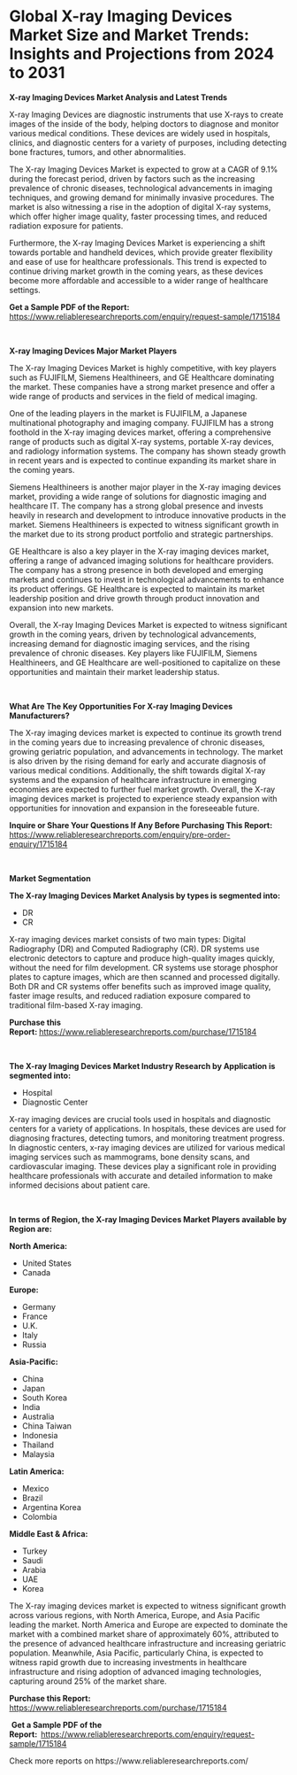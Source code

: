 <p><h1>Global X-ray Imaging Devices Market Size and Market Trends: Insights and Projections from 2024 to 2031</h1></p><p><strong>X-ray Imaging Devices Market Analysis and Latest Trends</strong></p>
<p><p>X-ray Imaging Devices are diagnostic instruments that use X-rays to create images of the inside of the body, helping doctors to diagnose and monitor various medical conditions. These devices are widely used in hospitals, clinics, and diagnostic centers for a variety of purposes, including detecting bone fractures, tumors, and other abnormalities.</p><p>The X-ray Imaging Devices Market is expected to grow at a CAGR of 9.1% during the forecast period, driven by factors such as the increasing prevalence of chronic diseases, technological advancements in imaging techniques, and growing demand for minimally invasive procedures. The market is also witnessing a rise in the adoption of digital X-ray systems, which offer higher image quality, faster processing times, and reduced radiation exposure for patients.</p><p>Furthermore, the X-ray Imaging Devices Market is experiencing a shift towards portable and handheld devices, which provide greater flexibility and ease of use for healthcare professionals. This trend is expected to continue driving market growth in the coming years, as these devices become more affordable and accessible to a wider range of healthcare settings.</p></p>
<p><strong>Get a Sample PDF of the Report:&nbsp;</strong> <a href="https://www.reliableresearchreports.com/enquiry/request-sample/1715184">https://www.reliableresearchreports.com/enquiry/request-sample/1715184</a></p>
<p>&nbsp;</p>
<p><strong>X-ray Imaging Devices Major Market Players</strong></p>
<p><p>The X-ray Imaging Devices Market is highly competitive, with key players such as FUJIFILM, Siemens Healthineers, and GE Healthcare dominating the market. These companies have a strong market presence and offer a wide range of products and services in the field of medical imaging.</p><p>One of the leading players in the market is FUJIFILM, a Japanese multinational photography and imaging company. FUJIFILM has a strong foothold in the X-ray imaging devices market, offering a comprehensive range of products such as digital X-ray systems, portable X-ray devices, and radiology information systems. The company has shown steady growth in recent years and is expected to continue expanding its market share in the coming years.</p><p>Siemens Healthineers is another major player in the X-ray imaging devices market, providing a wide range of solutions for diagnostic imaging and healthcare IT. The company has a strong global presence and invests heavily in research and development to introduce innovative products in the market. Siemens Healthineers is expected to witness significant growth in the market due to its strong product portfolio and strategic partnerships.</p><p>GE Healthcare is also a key player in the X-ray imaging devices market, offering a range of advanced imaging solutions for healthcare providers. The company has a strong presence in both developed and emerging markets and continues to invest in technological advancements to enhance its product offerings. GE Healthcare is expected to maintain its market leadership position and drive growth through product innovation and expansion into new markets.</p><p>Overall, the X-ray Imaging Devices Market is expected to witness significant growth in the coming years, driven by technological advancements, increasing demand for diagnostic imaging services, and the rising prevalence of chronic diseases. Key players like FUJIFILM, Siemens Healthineers, and GE Healthcare are well-positioned to capitalize on these opportunities and maintain their market leadership status.</p></p>
<p>&nbsp;</p>
<p><strong>What Are The Key Opportunities For X-ray Imaging Devices Manufacturers?</strong></p>
<p><p>The X-ray imaging devices market is expected to continue its growth trend in the coming years due to increasing prevalence of chronic diseases, growing geriatric population, and advancements in technology. The market is also driven by the rising demand for early and accurate diagnosis of various medical conditions. Additionally, the shift towards digital X-ray systems and the expansion of healthcare infrastructure in emerging economies are expected to further fuel market growth. Overall, the X-ray imaging devices market is projected to experience steady expansion with opportunities for innovation and expansion in the foreseeable future.</p></p>
<p><strong>Inquire or Share Your Questions If Any Before Purchasing This Report:</strong> <a href="https://www.reliableresearchreports.com/enquiry/pre-order-enquiry/1715184">https://www.reliableresearchreports.com/enquiry/pre-order-enquiry/1715184</a></p>
<p>&nbsp;</p>
<p><strong>Market Segmentation</strong></p>
<p><strong>The X-ray Imaging Devices Market Analysis by types is segmented into:</strong></p>
<p><ul><li>DR</li><li>CR</li></ul></p>
<p><p>X-ray imaging devices market consists of two main types: Digital Radiography (DR) and Computed Radiography (CR). DR systems use electronic detectors to capture and produce high-quality images quickly, without the need for film development. CR systems use storage phosphor plates to capture images, which are then scanned and processed digitally. Both DR and CR systems offer benefits such as improved image quality, faster image results, and reduced radiation exposure compared to traditional film-based X-ray imaging.</p></p>
<p><strong>Purchase this Report:&nbsp;</strong><a href="https://www.reliableresearchreports.com/purchase/1715184">https://www.reliableresearchreports.com/purchase/1715184</a></p>
<p>&nbsp;</p>
<p><strong>The X-ray Imaging Devices Market Industry Research by Application is segmented into:</strong></p>
<p><ul><li>Hospital</li><li>Diagnostic Center</li></ul></p>
<p><p>X-ray imaging devices are crucial tools used in hospitals and diagnostic centers for a variety of applications. In hospitals, these devices are used for diagnosing fractures, detecting tumors, and monitoring treatment progress. In diagnostic centers, x-ray imaging devices are utilized for various medical imaging services such as mammograms, bone density scans, and cardiovascular imaging. These devices play a significant role in providing healthcare professionals with accurate and detailed information to make informed decisions about patient care.</p></p>
<p>&nbsp;</p>
<p><strong>In terms of Region, the X-ray Imaging Devices Market Players available by Region are:</strong></p>
<p>
    <p> <strong> North America: </strong>
        <ul>
            <li>United States</li>
            <li>Canada</li>
        </ul>
        </p> 
    <p> <strong> Europe: </strong>
        <ul>
            <li>Germany</li>
            <li>France</li>
            <li>U.K.</li>
            <li>Italy</li>
            <li>Russia</li>
        </ul>
        </p> 
    <p> <strong> Asia-Pacific: </strong>
        <ul>
            <li>China</li>
            <li>Japan</li>
            <li>South Korea</li>
            <li>India</li>
            <li>Australia</li>
            <li>China Taiwan</li>
            <li>Indonesia</li>
            <li>Thailand</li>
            <li>Malaysia</li>
        </ul>
        </p> 
    <p> <strong> Latin America: </strong>
        <ul>
            <li>Mexico</li>
            <li>Brazil</li>
            <li>Argentina Korea</li>
            <li>Colombia</li>
        </ul>
        </p> 
    <p> <strong> Middle East & Africa: </strong>
        <ul>
            <li>Turkey</li>
            <li>Saudi</li>
            <li>Arabia</li>
            <li>UAE</li>
            <li>Korea</li>
        </ul>
    </p>
    </p>
<p><p>The X-ray imaging devices market is expected to witness significant growth across various regions, with North America, Europe, and Asia Pacific leading the market. North America and Europe are expected to dominate the market with a combined market share of approximately 60%, attributed to the presence of advanced healthcare infrastructure and increasing geriatric population. Meanwhile, Asia Pacific, particularly China, is expected to witness rapid growth due to increasing investments in healthcare infrastructure and rising adoption of advanced imaging technologies, capturing around 25% of the market share.</p></p>
<p><strong>Purchase this Report: </strong><a href="https://www.reliableresearchreports.com/purchase/1715184">https://www.reliableresearchreports.com/purchase/1715184</a></p>
<p>&nbsp;<strong>Get a Sample PDF of the Report:&nbsp;&nbsp;</strong><a href="https://www.reliableresearchreports.com/enquiry/request-sample/1715184">https://www.reliableresearchreports.com/enquiry/request-sample/1715184</a></p>
<p><strong></strong></p>
<p>Check more reports on https://www.reliableresearchreports.com/</p>